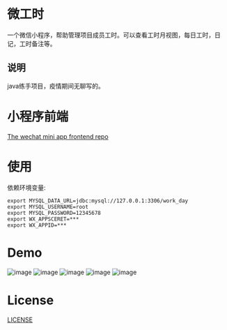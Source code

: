 # 微工时

一个微信小程序，帮助管理项目成员工时。可以查看工时月视图，每日工时，日记，工时备注等。

## 说明

java练手项目，疫情期间无聊写的。

# 小程序前端

[The wechat mini app frontend repo](https://github.com/copysunday/work-day-frontend)

# 使用
依赖环境变量:
```
export MYSQL_DATA_URL=jdbc:mysql://127.0.0.1:3306/work_day
export MYSQL_USERNAME=root
export MYSQL_PASSWORD=12345678
export WX_APPSCERET=***
export WX_APPID=***
```
# Demo

![image](https://github.com/copysunday/my-image/blob/master/qrcode.jpg)
![image](https://github.com/copysunday/my-image/blob/master/a1.jpg)
![image](https://github.com/copysunday/my-image/blob/master/a2.jpg)
![image](https://github.com/copysunday/my-image/blob/master/a3.jpg)
![image](https://github.com/copysunday/my-image/blob/master/a4.jpg)

# License

 [LICENSE](LICENSE)



